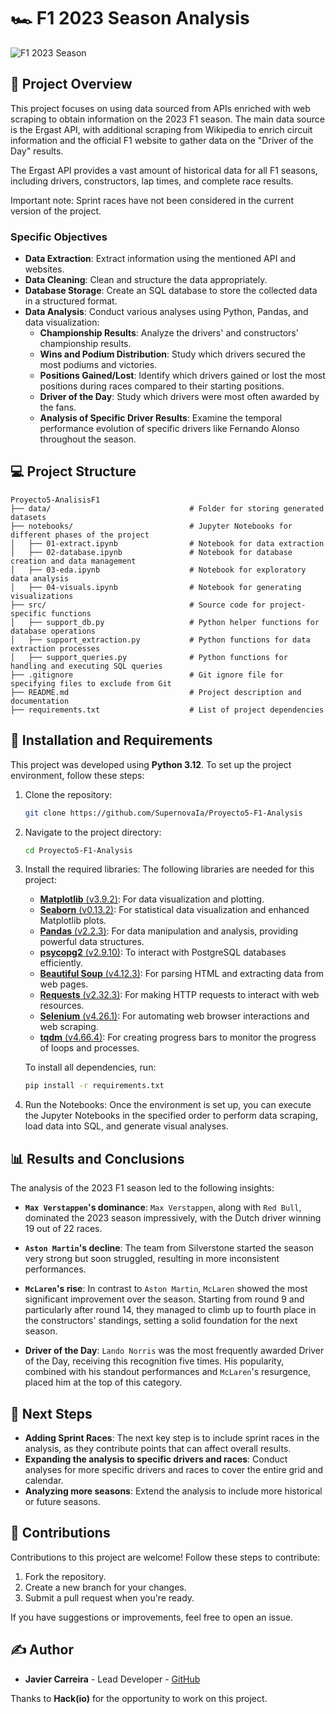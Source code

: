 # 🏎️ F1 2023 Season Analysis

![F1 2023 Season](https://github.com/user-attachments/assets/7cd75147-6bb1-4d65-85ad-0e0324fb30f1)

## 📜 Project Overview

This project focuses on using data sourced from APIs enriched with web scraping to obtain information on the 2023 F1 season. The main data source is the Ergast API, with additional scraping from Wikipedia to enrich circuit information and the official F1 website to gather data on the "Driver of the Day" results.

The Ergast API provides a vast amount of historical data for all F1 seasons, including drivers, constructors, lap times, and complete race results.

Important note: Sprint races have not been considered in the current version of the project.

### Specific Objectives
- **Data Extraction**: Extract information using the mentioned API and websites.
- **Data Cleaning**: Clean and structure the data appropriately.
- **Database Storage**: Create an SQL database to store the collected data in a structured format.
- **Data Analysis**: Conduct various analyses using Python, Pandas, and data visualization:
  - **Championship Results**: Analyze the drivers' and constructors' championship results.
  - **Wins and Podium Distribution**: Study which drivers secured the most podiums and victories.
  - **Positions Gained/Lost**: Identify which drivers gained or lost the most positions during races compared to their starting positions.
  - **Driver of the Day**: Study which drivers were most often awarded by the fans.
  - **Analysis of Specific Driver Results**: Examine the temporal performance evolution of specific drivers like Fernando Alonso throughout the season.

## 💻 Project Structure
```plaintext
Proyecto5-AnalisisF1
├── data/                               # Folder for storing generated datasets
├── notebooks/                          # Jupyter Notebooks for different phases of the project
│   ├── 01-extract.ipynb                # Notebook for data extraction
│   ├── 02-database.ipynb               # Notebook for database creation and data management
│   ├── 03-eda.ipynb                    # Notebook for exploratory data analysis
│   ├── 04-visuals.ipynb                # Notebook for generating visualizations
├── src/                                # Source code for project-specific functions
│   ├── support_db.py                   # Python helper functions for database operations
│   ├── support_extraction.py           # Python functions for data extraction processes
│   ├── support_queries.py              # Python functions for handling and executing SQL queries
├── .gitignore                          # Git ignore file for specifying files to exclude from Git
├── README.md                           # Project description and documentation
├── requirements.txt                    # List of project dependencies
```

## 🔧 Installation and Requirements

This project was developed using **Python 3.12**. To set up the project environment, follow these steps:

1. Clone the repository:
   ```bash
   git clone https://github.com/SupernovaIa/Proyecto5-F1-Analysis
   ```

2. Navigate to the project directory:
   ```bash
   cd Proyecto5-F1-Analysis
   ```

3. Install the required libraries:
   The following libraries are needed for this project:

   - [**Matplotlib** (v3.9.2)](https://matplotlib.org/stable/contents.html): For data visualization and plotting.
   - [**Seaborn** (v0.13.2)](https://seaborn.pydata.org/): For statistical data visualization and enhanced Matplotlib plots.
   - [**Pandas** (v2.2.3)](https://pandas.pydata.org/pandas-docs/stable/): For data manipulation and analysis, providing powerful data structures.
   - [**psycopg2** (v2.9.10)](https://www.psycopg.org/docs/): To interact with PostgreSQL databases efficiently.
   - [**Beautiful Soup** (v4.12.3)](https://beautiful-soup-4.readthedocs.io/en/latest/): For parsing HTML and extracting data from web pages.
   - [**Requests** (v2.32.3)](https://docs.python-requests.org/en/latest/): For making HTTP requests to interact with web resources.
   - [**Selenium** (v4.26.1)](https://www.selenium.dev/documentation/): For automating web browser interactions and web scraping.
   - [**tqdm** (v4.66.4)](https://tqdm.github.io/): For creating progress bars to monitor the progress of loops and processes.

   To install all dependencies, run:
   ```bash
   pip install -r requirements.txt
   ```

4. Run the Notebooks:
   Once the environment is set up, you can execute the Jupyter Notebooks in the specified order to perform data scraping, load data into SQL, and generate visual analyses.

## 📊 Results and Conclusions

The analysis of the 2023 F1 season led to the following insights:

- **`Max Verstappen`'s dominance**: `Max Verstappen`, along with `Red Bull`, dominated the 2023 season impressively, with the Dutch driver winning 19 out of 22 races.

- **`Aston Martin`'s decline**: The team from Silverstone started the season very strong but soon struggled, resulting in more inconsistent performances.

- **`McLaren`'s rise**: In contrast to `Aston Martin`, `McLaren` showed the most significant improvement over the season. Starting from round 9 and particularly after round 14, they managed to climb up to fourth place in the constructors' standings, setting a solid foundation for the next season.

- **Driver of the Day**: `Lando Norris` was the most frequently awarded Driver of the Day, receiving this recognition five times. His popularity, combined with his standout performances and `McLaren`'s resurgence, placed him at the top of this category.

## 🔄 Next Steps

- **Adding Sprint Races**: The next key step is to include sprint races in the analysis, as they contribute points that can affect overall results.
- **Expanding the analysis to specific drivers and races**: Conduct analyses for more specific drivers and races to cover the entire grid and calendar.
- **Analyzing more seasons**: Extend the analysis to include more historical or future seasons.

## 🤝 Contributions
Contributions to this project are welcome! Follow these steps to contribute:

1. Fork the repository.
2. Create a new branch for your changes.
3. Submit a pull request when you're ready.

If you have suggestions or improvements, feel free to open an issue.

## ✍️ Author
- **Javier Carreira** - Lead Developer - [GitHub](https://github.com/SupernovaIa)

Thanks to **Hack(io)** for the opportunity to work on this project.